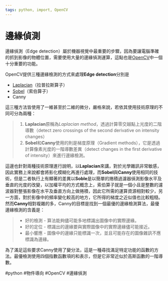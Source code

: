 ```yaml
---
tags: python, import, OpenCV
---
```



# 邊緣偵測
邊緣偵測（Edge detection）屬於機器視覺中最重要的步驟，因為要讓電腦準確的抓到影像的物體位置，需要使用大量的邊緣偵測運算，這點也是[OpenCV](openCV.md)中一個十分重要的功能。

OpenCV提供三種邊緣檢測的方式來處理**Edge detection**分別是
- [Laplacian](Laplacian邊緣偵測)（拉普拉斯算子）
- [Sobel](Sobel邊緣偵測)（索伯算子）
- Canny

這三種方法皆使用了一維甚至於二維的微分，嚴格來說，若依其使用技術原理的不同可分為兩種：
>1. **Laplacian**原稱為*Laplacian method*，透過計算零交越點上光度的二階導數（detect zero crossings of the second derivative on intensity changes）
>2. **Sobel**和**Canny**使用的則是梯度原理（Gradient methods），它是透過計算像素光度的一階導數差異（detect changes in the first derivative of intensity）來進行邊緣檢測。

這邊也針對兩種技術原理進行說明，以**Laplacian**來講，對於光學雜訊非常敏感，因此實務上來說都會將影化模糊化再進行處理，而**Sobel**與**Canny**使用相同的技術，但是二者執行上有顯著的差異以**Soble**是以簡單的捲積過濾器偵測影像水平及垂直的光度的改變，以加權平均的方式概念上，索伯算子就是一個小且是整數的濾波器對整張影像在水平及垂直方向上做捲積，因此它所需的運算資源相對較少，另一方面，對於影像中的頻率變化較高的地方，它所得的梯度之近似值也比較粗糙。
然而**Canny**相對複雜的多，Canny的目標是找到一個最優的邊緣檢測算法，最優邊緣檢測的含義是：
>- 好的檢測 - 算法能夠儘可能多地標識出圖像中的實際邊緣。
>- 好的定位 - 標識出的邊緣要與實際圖像中的實際邊緣儘可能接近。
>- 最小響應 - 圖像中的邊緣只能標識一次，並且可能存在的圖像雜訊不應標識為邊緣。

為了滿足這些要求Canny使用了變分法，這是一種尋找滿足特定功能的函數的方法。最優檢測使用四個指數函數項的和表示，但是它非常近似於高斯函數的一階導數。

#python #物件導向 #OpenCV  #邊緣偵測
